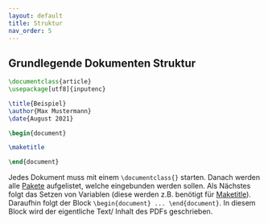 ```yaml
---
layout: default
title: Struktur
nav_order: 5
---
```


## Grundlegende Dokumenten Struktur
```latex
\documentclass{article}
\usepackage[utf8]{inputenc}

\title{Beispiel}
\author{Max Mustermann}
\date{August 2021}

\begin{document}

\maketitle

\end{document}
```

Jedes Dokument muss mit einem `\documentclass{}` starten.
Danach werden alle [Pakete](./Pakete) aufgelistet, welche eingebunden werden sollen.
Als Nächstes folgt das Setzen von Variablen (diese werden z.B. benötigt für [Maketitle](./Maketitle)).<br>
Daraufhin folgt der Block `\begin{document} ... \end{document}`.
In diesem Block wird der eigentliche Text/ Inhalt des PDFs geschrieben.

